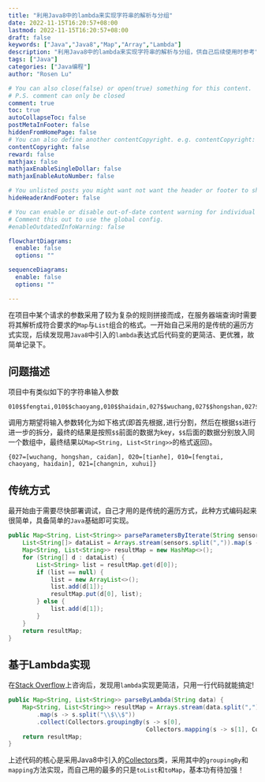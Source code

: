 ```yaml
---
title: "利用Java8中的lambda来实现字符串的解析与分组"
date: 2022-11-15T16:20:57+08:00
lastmod: 2022-11-15T16:20:57+08:00
draft: false
keywords: ["Java","Java8","Map","Array","Lambda"]
description: "利用Java8中的lambda来实现字符串的解析与分组，供自己后续使用时参考"
tags: ["Java"]
categories: ["Java编程"]
author: "Rosen Lu"

# You can also close(false) or open(true) something for this content.
# P.S. comment can only be closed
comment: true
toc: true
autoCollapseToc: false
postMetaInFooter: false
hiddenFromHomePage: false
# You can also define another contentCopyright. e.g. contentCopyright: "This is another copyright."
contentCopyright: false
reward: false
mathjax: false
mathjaxEnableSingleDollar: false
mathjaxEnableAutoNumber: false

# You unlisted posts you might want not want the header or footer to show
hideHeaderAndFooter: false

# You can enable or disable out-of-date content warning for individual post.
# Comment this out to use the global config.
#enableOutdatedInfoWarning: false

flowchartDiagrams:
  enable: false
  options: ""

sequenceDiagrams: 
  enable: false
  options: ""

---
```


在项目中某个请求的参数采用了较为复杂的规则拼接而成，在服务器端查询时需要将其解析成符合要求的`Map`与`List`组合的格式。一开始自己采用的是传统的遍历方式实现，后续发现用`Java8`中引入的`lambda`表达式后代码变的更简洁、更优雅，故简单记录下。

<!--more-->

## 问题描述

项目中有类似如下的字符串输入参数

```
010$$fengtai,010$$chaoyang,010$$haidain,027$$wuchang,027$$hongshan,027$$caidan,021$$changnin,021$$xuhui,020$$tianhe
```

调用方期望将输入参数转化为如下格式(即首先根据`,`进行分割，然后在根据`$$`进行进一步的拆分，最终的结果是按照`$$`前面的数据为key，`$$`后面的数据分别放入同一个数组中，最终结果以`Map<String, List<String>>`的格式返回)。

```
{027=[wuchang, hongshan, caidan], 020=[tianhe], 010=[fengtai, chaoyang, haidain], 021=[changnin, xuhui]}
```

## 传统方式

最开始由于需要尽快部署调试，自己才用的是传统的遍历方式，此种方式编码起来很简单，具备简单的`Java`基础即可实现。

```java
public Map<String, List<String>> parseParametersByIterate(String sensors) {
    List<String[]> dataList = Arrays.stream(sensors.split(",")).map(s -> s.split("\\$\\$")).collect(Collectors.toList());
    Map<String, List<String>> resultMap = new HashMap<>();
    for (String[] d : dataList) {
        List<String> list = resultMap.get(d[0]);
        if (list == null) {
            list = new ArrayList<>();
            list.add(d[1]);
            resultMap.put(d[0], list);
        } else {
            list.add(d[1]);
        }
    }
    return resultMap;
}
```

## 基于Lambda实现

在[Stack Overflow](https://stackoverflow.com/questions/74443495/how-to-group-and-map-string-via-lambda)上咨询后，发现用`lambda`实现更简洁，只用一行代码就能搞定!

```java
public Map<String, List<String>> parseByLambda(String data) {
    Map<String, List<String>> resultMap = Arrays.stream(data.split(","))
        .map(s -> s.split("\\$\\$"))
        .collect(Collectors.groupingBy(s -> s[0],
                                       Collectors.mapping(s -> s[1], Collectors.toList())));
    return resultMap;
}
```

上述代码的核心是采用Java8中引入的[Collectors](https://docs.oracle.com/javase/8/docs/api/java/util/stream/Collectors.html)类，采用其中的`groupingBy`和`mapping`方法实现，而自己用的最多的只是`toList`和`toMap`，基本功有待加强！